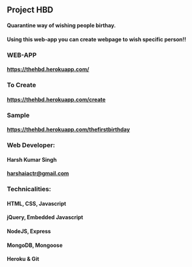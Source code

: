 ## Project HBD
#### Quarantine way of wishing people birthay.
#### Using this web-app you can create webpage to wish specific person!!

### WEB-APP
#### https://thehbd.herokuapp.com/

### To Create
#### https://thehbd.herokuapp.com/create

### Sample
#### https://thehbd.herokuapp.com/thefirstbirthday

### Web Developer:
#### Harsh Kumar Singh
#### harshaiactr@gmail.com

### Technicalities:
#### HTML, CSS, Javascript 
#### jQuery, Embedded Javascript
#### NodeJS, Express
#### MongoDB, Mongoose
#### Heroku & Git